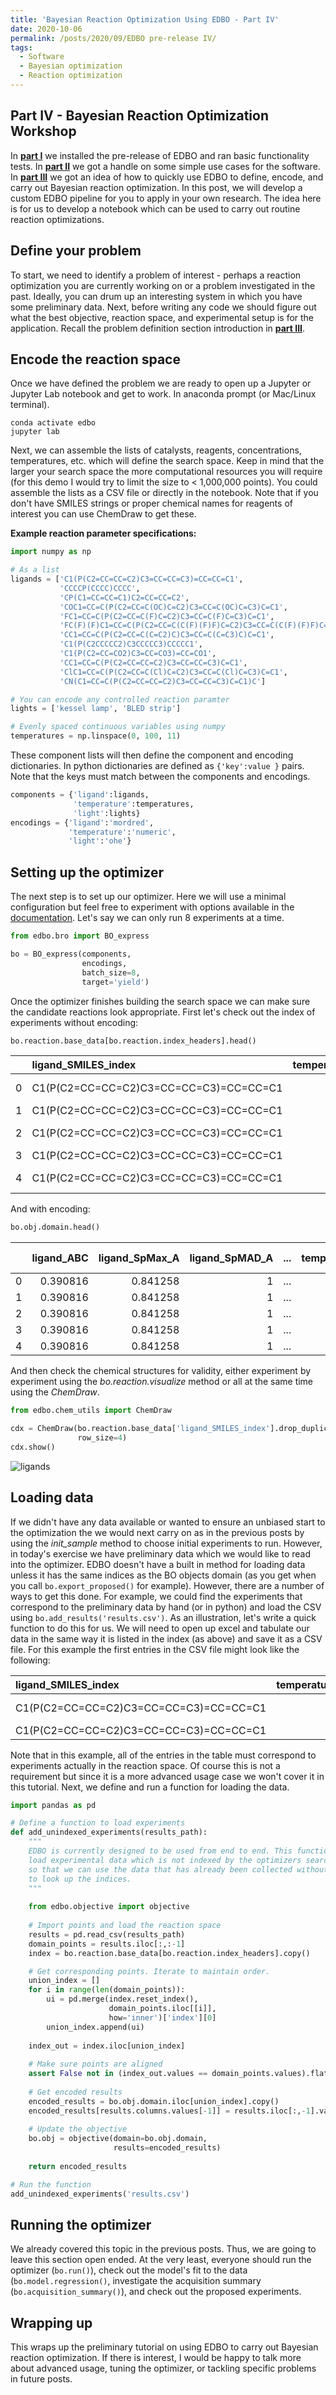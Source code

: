 ```yaml
---
title: 'Bayesian Reaction Optimization Using EDBO - Part IV'
date: 2020-10-06
permalink: /posts/2020/09/EDBO pre-release IV/
tags:
  - Software
  - Bayesian optimization 
  - Reaction optimization
---
```


## Part IV - Bayesian Reaction Optimization Workshop

In [**part I**](https://b-shields.github.io/posts/2020/09/EDBO%20pre-release%20I/) we installed the pre-release of EDBO and ran basic functionality tests. In [**part II**](https://b-shields.github.io/posts/2020/09/EDBO%20pre-release%20II/) we got a handle on some simple use cases for the software. In [**part III**](https://b-shields.github.io/posts/2020/09/EDBO%20pre-release%20III/) we got an idea of how to quickly use EDBO to define, encode, and carry out Bayesian reaction optimization. In this post, we will develop a custom EDBO pipeline for you to apply in your own research. The idea here is for us to develop a notebook which can be used to carry out routine reaction optimizations.

## Define your problem

To start, we need to identify a problem of interest - perhaps a reaction optimization you are currently working on or a problem investigated in the past. Ideally, you can drum up an interesting system in which you have some preliminary data. Next, before writing any code we should figure out what the best objective, reaction space, and experimental setup is for the application. Recall the problem definition section introduction in [**part III**](https://b-shields.github.io/posts/2020/09/EDBO%20pre-release%20III/).

## Encode the reaction space

Once we have defined the problem we are ready to open up a Jupyter or Jupyter Lab notebook and get to work. In anaconda prompt (or Mac/Linux terminal).

```
conda activate edbo
jupyter lab
```

Next, we can assemble the lists of catalysts, reagents, concentrations, temperatures, etc. which will define the search space. Keep in mind that the larger your search space the more computational resources you will require (for this demo I would try to limit the size to < 1,000,000 points). You could assemble the lists as a CSV file or directly in the notebook. Note that if you don't have SMILES strings or proper chemical names for reagents of interest you can use ChemDraw to get these.

**Example reaction parameter specifications:**

```python
import numpy as np

# As a list
ligands = ['C1(P(C2=CC=CC=C2)C3=CC=CC=C3)=CC=CC=C1',
           'CCCCP(CCCC)CCCC',
           'CP(C1=CC=CC=C1)C2=CC=CC=C2',
           'COC1=CC=C(P(C2=CC=C(OC)C=C2)C3=CC=C(OC)C=C3)C=C1',
           'FC1=CC=C(P(C2=CC=C(F)C=C2)C3=CC=C(F)C=C3)C=C1',
           'FC(F)(F)C1=CC=C(P(C2=CC=C(C(F)(F)F)C=C2)C3=CC=C(C(F)(F)F)C=C3)C=C1',
           'CC1=CC=C(P(C2=CC=C(C=C2)C)C3=CC=C(C=C3)C)C=C1',
           'C1(P(C2CCCCC2)C3CCCCC3)CCCCC1',
           'C1(P(C2=CC=CO2)C3=CC=CO3)=CC=CO1',
           'CC1=CC=C(P(C2=CC=CC=C2)C3=CC=CC=C3)C=C1',
           'ClC1=CC=C(P(C2=CC=C(Cl)C=C2)C3=CC=C(Cl)C=C3)C=C1',
           'CN(C1=CC=C(P(C2=CC=CC=C2)C3=CC=CC=C3)C=C1)C']

# You can encode any controlled reaction paramter
lights = ['kessel lamp', 'BLED strip']

# Evenly spaced continuous variables using numpy
temperatures = np.linspace(0, 100, 11)
```

These component lists will then define the component and encoding dictionaries. In python dictionaries are defined as ```{'key':value }``` pairs. Note that the keys must match between the components and encodings.

```python
components = {'ligand':ligands,
              'temperature':temperatures,
              'light':lights}
encodings = {'ligand':'mordred',
             'temperature':'numeric',
             'light':'ohe'}
```

## Setting up the optimizer

The next step is to set up our optimizer. Here we will use a minimal configuration but feel free to experiment with options available in the [documentation](https://b-shields.github.io/edbo/bro.html). Let's say we can only run 8 experiments at a time.

```python
from edbo.bro import BO_express

bo = BO_express(components, 
                encodings,
                batch_size=8,
                target='yield')
```

Once the optimizer finishes building the search space we can make sure the candidate reactions look appropriate. First let's check out the index of experiments without encoding:

```python
bo.reaction.base_data[bo.reaction.index_headers].head()
```

|    | ligand_SMILES_index                    |   temperature_index | light_index   |
|---:|:---------------------------------------|--------------------:|:--------------|
|  0 | C1(P(C2=CC=CC=C2)C3=CC=CC=C3)=CC=CC=C1 |                   0 | kessel lamp   |
|  1 | C1(P(C2=CC=CC=C2)C3=CC=CC=C3)=CC=CC=C1 |                   0 | BLED strip    |
|  2 | C1(P(C2=CC=CC=C2)C3=CC=CC=C3)=CC=CC=C1 |                  10 | kessel lamp   |
|  3 | C1(P(C2=CC=CC=C2)C3=CC=CC=C3)=CC=CC=C1 |                  10 | BLED strip    |
|  4 | C1(P(C2=CC=CC=C2)C3=CC=CC=C3)=CC=CC=C1 |                  20 | kessel lamp   |

And with encoding:

```python
bo.obj.domain.head()
```

|    |   ligand_ABC |   ligand_SpMax_A |   ligand_SpMAD_A | ...   |   temperature |   light=kessel lamp |
|---:|-------------:|-----------------:|-----------------:|:------|--------------:|--------------------:|
|  0 |     0.390816 |         0.841258 |                1 | ...   |           0   |                   1 |
|  1 |     0.390816 |         0.841258 |                1 | ...   |           0   |                   0 |
|  2 |     0.390816 |         0.841258 |                1 | ...   |           0.1 |                   1 |
|  3 |     0.390816 |         0.841258 |                1 | ...   |           0.1 |                   0 |
|  4 |     0.390816 |         0.841258 |                1 | ...   |           0.2 |                   1 |

And then check the chemical structures for validity, either experiment by experiment using the *bo.reaction.visualize* method or all at the same time using the *ChemDraw*.

```python
from edbo.chem_utils import ChemDraw

cdx = ChemDraw(bo.reaction.base_data['ligand_SMILES_index'].drop_duplicates().values,
               row_size=4)
cdx.show()
```

![ligands](/posts/post6/ligands.png)

## Loading data

If we didn't have any data available or wanted to ensure an unbiased start to the optimization the we would next carry on as in the previous posts by using the *init_sample* method to choose initial experiments to run. However, in today's exercise we have preliminary data which we would like to read into the optimizer. EDBO doesn't have a built in method for loading data unless it has the same indices as the BO objects domain (as you get when you call ```bo.export_proposed()``` for example). However, there are a number of ways to get this done. For example, we could find the experiments that correspond to the preliminary data by hand (or in python) and load the CSV using ```bo.add_results('results.csv')```. As an illustration, let's write a quick function to do this for us. We will need to open up excel and tabulate our data in the same way it is listed in the index (as above) and save it as a CSV file. For this example the first entries in the CSV file might look like the following:

| ligand_SMILES_index                    |   temperature_index | light_index   | yield |
|:---------------------------------------|--------------------:|:--------------|:------|
| C1(P(C2=CC=CC=C2)C3=CC=CC=C3)=CC=CC=C1 |                   0 | kessel lamp   |  yield0  |
| C1(P(C2=CC=CC=C2)C3=CC=CC=C3)=CC=CC=C1 |                   0 | BLED strip    |  yield1  |

Note that in this example, all of the entries in the table must correspond to experiments actually in the reaction space. Of course this is not a requirement but since it is a more advanced usage case we won't cover it in this tutorial. Next, we define and run a function for loading the data.

```python
import pandas as pd

# Define a function to load experiments
def add_unindexed_experiments(results_path):
    """
    EDBO is currently designed to be used from end to end. This function will
    load experimental data which is not indexed by the optimizers search space
    so that we can use the data that has already been collected without having
    to look up the indices.
    """
    
    from edbo.objective import objective
    
    # Import points and load the reaction space
    results = pd.read_csv(results_path)
    domain_points = results.iloc[:,:-1]
    index = bo.reaction.base_data[bo.reaction.index_headers].copy()

    # Get corresponding points. Iterate to maintain order.
    union_index = []
    for i in range(len(domain_points)):
        ui = pd.merge(index.reset_index(), 
                      domain_points.iloc[[i]], 
                      how='inner')['index'][0]
        union_index.append(ui)
    
    index_out = index.iloc[union_index]
    
    # Make sure points are aligned
    assert False not in (index_out.values == domain_points.values).flatten()
    
    # Get encoded results
    encoded_results = bo.obj.domain.iloc[union_index].copy()
    encoded_results[results.columns.values[-1]] = results.iloc[:,-1].values 
    
    # Update the objective
    bo.obj = objective(domain=bo.obj.domain, 
                       results=encoded_results)
    
    return encoded_results

# Run the function
add_unindexed_experiments('results.csv')
```

## Running the optimizer

We already covered this topic in the previous posts. Thus, we are going to leave this section open ended. At the very least, everyone should run the optimizer (```bo.run()```), check out the model's fit to the data (```bo.model.regression()```, investigate the acquisition summary (```bo.acquisition_summary()```), and check out the proposed experiments.

## Wrapping up

This wraps up the preliminary tutorial on using EDBO to carry out Bayesian reaction optimization. If there is interest, I would be happy to talk more about advanced usage, tuning the optimizer, or tackling specific problems in future posts.
